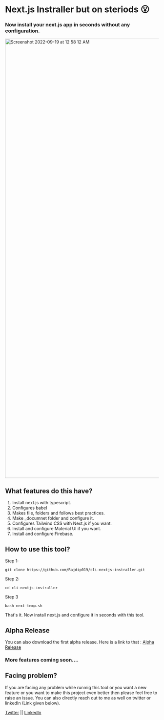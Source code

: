 # Next.js Instraller but on steriods 😮
### Now install your next.js app in seconds without any configuration.
<img width="1440" alt="Screenshot 2022-09-19 at 12 58 12 AM" src="https://user-images.githubusercontent.com/91758830/190925009-bc3673b3-cdd0-4a85-ab16-56a90260c07e.png">

## What features do this have?
1. Install next.js with typescript.
2. Configures babel
3. Makes file, folders and follows best practices.
4. Make _documnet folder and configure it.
5. Configures Tailwind CSS with Next.js if you want.
6. Install and configure Material UI if you want.
7. Install and configure Firebase.

## How to use this tool?
Step 1:
```
git clone https://github.com/Rajdip019/cli-nextjs-instraller.git
```

Step 2: 
```
cd cli-nextjs-instraller
```

Step 3
```
bash next-temp.sh
```

That's it. Now install next.js and configure it in seconds with this tool.

## Alpha Release

You can also download the first alpha release. Here is a link to that : [Alpha Release](https://github.com/Rajdip019/cli-nextjs-instraller/releases/tag/alpha)

### More features coming soon....

## Facing problem?

If you are facing any problem while runmig this tool or you want a new feature or you want to make this project even better then please feel free to raise an issue. You can also directly reach out to me as well on twitter or linkedIn (Link given below).

[Twitter](https://twitter.com/RajdeepS019) || 
[LinkedIn](https://www.linkedin.com/in/rajdeep-sengupta/)
